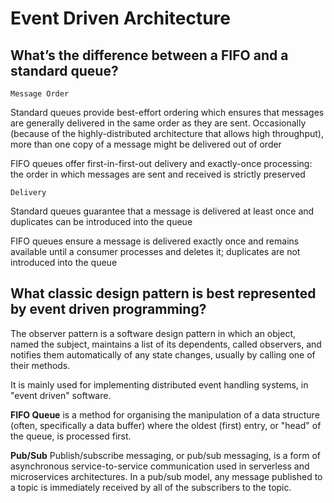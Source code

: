 # Event Driven Architecture

## What’s the difference between a FIFO and a standard queue?

`Message Order`

Standard queues provide best-effort ordering which ensures that messages are generally delivered in the same order as they are sent. Occasionally (because of the highly-distributed architecture that allows high throughput), more than one copy of a message might be delivered out of order

FIFO queues offer first-in-first-out delivery and exactly-once processing: the order in which messages are sent and received is strictly preserved

`Delivery`

Standard queues guarantee that a message is delivered at least once and duplicates can be introduced into the queue

FIFO queues ensure a message is delivered exactly once and remains available until a consumer processes and deletes it; duplicates are not introduced into the queue

## What classic design pattern is best represented by event driven programming?

The observer pattern is a software design pattern in which an object, named the subject, maintains a list of its dependents, called observers, and notifies them automatically of any state changes, usually by calling one of their methods.

It is mainly used for implementing distributed event handling systems, in "event driven" software.

**FIFO Queue** is a method for organising the manipulation of a data structure (often, specifically a data buffer) where the oldest (first) entry, or "head" of the queue, is processed first.

**Pub/Sub** Publish/subscribe messaging, or pub/sub messaging, is a form of asynchronous service-to-service communication used in serverless and microservices architectures. In a pub/sub model, any message published to a topic is immediately received by all of the subscribers to the topic.
